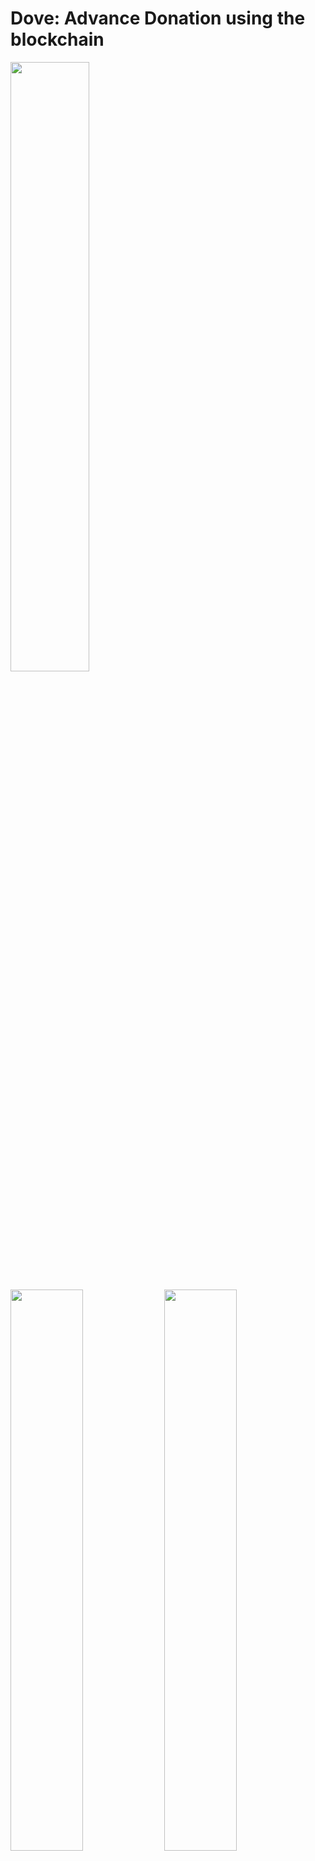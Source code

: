 # Dove: Advance Donation using the blockchain
<img src="./images/logo.png" width="50%">

<img src="./images/image000.png" width="48%"> <img src="./images/image001.png" width="48%">

<img src="./images/image002.png" width="48%"> <img src="./images/image003.png" width="48%">

## Background
There are disasters, wars, and other matters that people wish to avoid beyond borders. Some of them are human-caused disasters that can be (still) delayed or avoided through human intervention, such as acts of invasion or rising temperatures caused by greenhouse effect gases. When these disastrous events (regrettably) occur, people sympathize, and in the spirit of mutual aid, one form of help is to donate money.

However, it is best to avoid the situation in the first place. What if there was an economic incentive to prevent incidents and continue peace or protect the global environment using donations? Furthermore, what if the amount of this donation had a deterrent effect on the other party? This project aims to provide incentives for continued contributions and to deter destructive actions by asking donations before the undesired event and withdrawing the fund when the event has been confirmed that it indeed happened.

### 1. The Basic Idea
First, the project will provide a place where people can donate depending on how much they wish to avoid a specific “incident.” Anyone can participate in this donation. Now, let us call the collected funds “advance donation.” If the “incident” actually occurs, an organization (aid group) that works to minimize the damage will receive this advance donation. Depending on the amount of donation, and knowing that the advance donation will go to an aid group may discourage the counter party. This aid group could be the invaded country or an NGO that promotes greenhouse gas mitigation. While this “incident” does not occur, the advance donation can be used for investment and its return could be used to provide further support to the aid group or reimburse donors for their contributions. While doners are already willing to donate, returns will incentivize those who wish to avoid the “incident” and continue to do so.

#### 1.1. Criteria of the “Incident”
There are two criteria for the ’incident’ in order to work. First, the “incident” should be avoidable by human effort. For example, earthquakes and tsunamis, for which there is no fundamental method to avoid, are not suitable. Where as acts of aggression between nations and rising temperatures due to greenhouse effects may be a fit. Second, the “incident” should be easy to confirm based on factual information. For example, “a landing of a missile” or “the difference in average temperatures in various regions.” However, examples show that facts get artificially manipulated via propaganda, so whether or not the “incident” has occurred will be determined by voting from the donor community.

#### 1.2 Transparancy and DAO
Regular donation projects require trust, and to build this trust, transparency of whether the donations got transferred correctly and the usage (not misappropriated) is critical. This project similarly requires trust during fund aggregation yet the trusted entity will be replaced with a smart contract. Transparency when voting for advance donation transfers, can also be met with this smart contract. In other words, it would be a DAO (Decentralized Autonomous Organization) for preventing man-caused catastrophes.

In addition to the approval of donation transfer, other topics also need consensuses, such as the ratio of votes required for approval (majority, 2/3, etc.), the selection of the recipient (which aid group?), and the vote collection processes. The DAO will also be the place for such discussions.

### 2 Mile stones
#### 2.1 MVP and the frontend
First, as an MVP, we will develop a place to aggregate advance donations and a voting mechanism to approve withdrawals. The key for this phase is to deploy the smart contract on devnet and develop the front end. The project will use the Solana blockchain 1, which is cheaper and faster than Ethereum. The system will use SOL (the primary currency used in the Solana blockchain) at this stage.

#### 2.2 Further DAO development
After the essential processes are in place, we will augment its function as a DAO. It should be able to handle quorum, percentage of affirmative votes required for withdrawal, amount of donations accepted, and operational policy. We will then have the smart contract audited to be prepared to be operated on the mainnet. We will also consider issuing the project’s own currency to control the number of donations and to decouple with the SOL price.(The base blockchain will continue to be Solana.)

#### 2.3 Lowening the barrier
The act of redeeming at a virtual currency exchange and installing a wallet on a device (or browser) for transactions on the blockchain is still considered a high barrier to participation. This is not limited to Solana.

Therefore, after the DAO is established, infrastructure to lower the participation barrier is important. Specifically, this will make it it easier to participate using legal tender such as dollars, euros and yen. The organization responsible for this function of connecting the blockchain to the common people will need to be legally registered.

***

## Development
### Environment
#### First Setup
 1. Follow the below setup guide according to your platform. It would be the perfect guidance.
   - https://github.com/LearnWithArjun/solana-env-setup
 1. You also can refer to each official installation guide regarding Rust and Solana as follows:
   - https://www.rust-lang.org/tools/install
   - https://docs.solana.com/cli/install-solana-cli-tools#use-solanas-install-tool

#### Update Solana
 1. Run the solana-installer in a console to catchup/apply the latest updates
    > solana-install update
 1. Verify the installation.
    > solana --version

#### Update Anchor
 1. Install the Anchor version manager that is a tool for using multiple versions of the anchor-cli. It will require the same dependencies as building from source. It is recommended you uninstall the NPM package if you have it installed. Install avm using Cargo. Note this will replace your anchor binary if you had one installed.
    > cargo install --git https://github.com/project-serum/anchor avm --locked --force
 1. On Linux systems you may need to install additional dependencies if cargo install fails. E.g. on Ubuntu:
    > sudo apt-get update && sudo apt-get upgrade && sudo apt-get install -y pkg-config build-essential libudev-dev
 1. Install the latest version of the CLI using avm, and then set it to be the version to use.
    > avm install latest<br>
    > avm use latest
 1. Verify the installation.
    > anchor --version

#### Make your own branch and setup the enviornment
 1. Fork the repo to your account and clone the forked repo to your local laptop.
 1. Install the dependency of `@project-serum/anchor`
    > yarn add @project-serum/anchor
 1. Generate your wallet to deploy the program to Solana block chain.
    > solana-keygen new -o ./id.json
 1. Check the address of your wallet.
    > solana address -k ./id.json
 1. Run the Solana local validator node for testing in the different console window.
    > solana-test-validator
 1. Airdrop at least 6 SOL to deploy the program to the localnet.
    > solana airdrop 2 `YOUR WALLET ADDRESS`
 1. Then build the program with Anchor.
    > anchor build
 1. Check the Program Account address.
    > solana address -k ./target/deploy/dove-keypair.json
 1. Copy & paste your Program Account addresses. E.g., if the address was `HCe8d6dZzxnLGuqtiKNERShgnVSVf6txrDmyCQEQdmTN`, you should update the addresses in the below three parts of the files.
    - ./Anchor.toml
        
      ```
      [programs.localnet]
      dove = "HCe8d6dZzxnLGuqtiKNERShgnVSVf6txrDmyCQEQdmTN"
      
      [programs.devnet]
      dove = "HCe8d6dZzxnLGuqtiKNERShgnVSVf6txrDmyCQEQdmTN"
      ```
      
    - ./programs/dove/src/lib.rs
      ```
      use instructions::*;
      
      declare_id!("HCe8d6dZzxnLGuqtiKNERShgnVSVf6txrDmyCQEQdmTN");
      
      #[program]
      pub mod dove {
      ```
      
 1. Rebuild the program again with the updated address.
    > anchor build
 1. Run Anchor Test by skipping to boot the local validator node in the other console.
    > anchor test --skip-local-validator
 1. If the error occurred by the inconsistency with the cached key pair, recover/update the cached key pair with the below command and the shown 12-word seed phrase.
    > solana-keygen recover --force
    - The error message could be:
    
      ```
      Deploying workspace: http://localhost:8899
      Upgrade authority: ./id.json
      Deploying program "dove"...
      Program path: /home/ohsugi/dove-dev/target/deploy/dove.so...
      =====================================================================
      Recover the intermediate account's ephemeral keypair file with
      `solana-keygen recover` and the following 12-word seed phrase:
      =====================================================================
      coyote twin dish round acid talk marble arch stuff review turn unique
      =====================================================================
      To resume a deploy, pass the recovered keypair as the
      [BUFFER_SIGNER] to `solana program deploy` or `solana program write-buffer'.
      Or to recover the account's lamports, pass it as the
      [BUFFER_ACCOUNT_ADDRESS] argument to `solana program close`.
      =====================================================================
      Error: Deploying program failed: Error processing Instruction 1: custom program error: 0x1
      There was a problem deploying: Output { status: ExitStatus(unix_wait_status(256)), stdout: "", stderr: "" }.
      ```
      
    - In this case `12-word seed phrase` would be `coyote twin dish round acid talk marble arch stuff review turn unique`.

### Test on the Localnet
 - Run the Solana local validator node for testing in a console window.
    > solana-test-validator
 - Run Anchor Test by skipping to boot the local validator node in the other console.
    > anchor test --skip-local-validator

## Consideration
- The objective of the project-based funding system instead of the specific target country
  - 受取相手のWalletのPubkeyがわからないため、自己申告制にしてWalletのPubkeyを登録してもらう
  - アイデア、ユースケース、平和に興味の中心があるため、政治信条的には中立的立場で運用したい
  - 特定の国対象のシステムを作ってもカウンターとなる敵対国の同様のシステムがすぐに作られるであろうと思われるため
  - 出資を募る人はシステムをプロモーションするモチベーションがあるため、宣伝してくれるはず
- 利用を「平和維持」に限定する意図
  - 抽象化すれば、何かが実現された（例えば「特定の国が攻撃を受ける」ということが実現された）と出資者がみなせばファンドが実施される、後払いのクラウドファンディングであるとみなせる
  - アイデア自体は他のユースケースでも利用できるため、そのようにシステムを作ることも可能
  - 利用方法を限定した方が説明がシンプルで明確になり、利用者のとっつきがよいと思われる
  - 単なるクラファンであればBlockchainでやる必要性は薄まる
- プールされているSolanaの使い道
  - 例えばプールされている金額の半分を自動的にステーキングして利益を稼ぐ
  - 稼いだ利益から一部をマージンとして受け取り、開発費・運営費に回す
  - 残りは出資者に投資比率で案分して配布
- 下記で何度か触れている「自身がその本人だと証明するためのリンク」について
  - 出資を募る人間、出資する人間、いずれもWalletのPubkeyは示せても、当人のidentityを他社が容易に確認できない
  - 例えば自身がある政府の関係者、あるいは援助物資を届けるNGO/NPOだと名乗っているとしても、それを他社が容易に確認できない
  - ひとつの方法として、ソーシャルメディアで当該のプロジェクトや出資についてポストしてもらい、それへのリンクを貼ってもらうというのは参考になり得る
  - 当該のソーシャルメディアアカウントが当人、当団体であると信用できそうであれば、ある種の裏付けになると思われる

## Architecture
- Frontend
  - Node.js
  - React
- Backend
  - Rust
  - Anchor
- Blockchain
  - Solana
  - Phantom Wallet
- Deployment
  - Replit
  - GitHub

## Account Specification
- **DoveProject**
  - **admin_wallet**: Pubkey: Admin's Wallet
  - **evidence_link**: String: Hyper link to show the other users to make sure the admin's identity
  - **project_name**: String: Project Name
  - **target_country_code**: String: Target Country code (defined in the iso_country::Country)
  - **opponent_country_code**: String: Opponent Country code (defined in the iso_country::Country)
  - **description**: String: Project description
  - **created_date**: i64: Project created date (unix-time stap)
  - **update_date**: i64: Project last update date (unix-time stap)
  - **is_effective**: bool: Project Effective flag
  - **is_deleted**: bool: Project Delete flag 
  - **video_link**: String: Video link to describe the project as string (intended Youtube)
  - **amount_pooled**: u64: The current pooled amount (as Lamports)
  - **amount_transferred**: u64: The amount transferred so far (as Lamports)
  - **decision**: u64: The current decision for this project
  - **bump**: u8

- **DoveFund**
  - **project_pubkey**: Pubkey: The target project pubkey
  - **user_pubkey**: Pubkey: The founder's Wallet pubkey
  - **amount_pooled**: u64: The current pooled amount
  - **amount_transferred**: u64: The transferred amount so far
  - **decision**: f32: The decision percentage
  - **shows_user**: bool: If the user will be shown on the project webpage
  - **shows_pooled_amount**: bool: If the user's pooled amount on the project webpage
  - **shows_transferred_amount**: bool: If the user's transferred amount on the project webpage
  - **created_date**: i64: Fund craetion date (as Unix Time)
  - **update_date**: i64: Fund update date (as Unix Time)

- **DoveUser**
  - **user_wallet**: Pubkey: Wallet pubkey
  - **user_name**: String: User name
  - **social_media_link**: String: Social media links of the user
  - **evidence_link**: String: HTML link to prove own identity
  - **is_shown: bool**: The profile will be shown on each project webpage
  - **amount_pooled**: u64: The current pooled amount
  - **amount_transferred**: u64: The transferred amount so far
  - **created_date**: i64: User craetion date (as Unix Time)
  - **update_date**: i64: User update date (as Unix Time)

## Screen Specification
- ランディングページ: タイトル、ページの説明、この企画そのものへのSNSへのリンクなどと併せて登録されているプロジェクトの一覧を表示するページ
  - プロジェクトページへの遷移ボタン、表示されている各プロジェクトのファンドページへのボタンが表示される
  - プロジェクトが増えてきた場合は、プロジェクト一覧の検索・フィルタリング機能を追加する
- プロジェクトページ: プロジェクトを登録するページ。次のパラメータを設定できる
  - 対象国の名前
  - プロジェクト登録日
  - プロジェクト更新日
  - プロジェクト有効フラグ
    - 無効のプロジェクトは画面上に表示されるものの「無効」である旨が表示され、投資や情報の変更ができなくなる
  - プロジェクト削除フラグ
    - 削除されたプロジェクトは画面上に表示されないし情報が変更できなくなる
  - プロジェクトの説明
  - 資金受取後の利用用途
  - 動画もしくは画像へのリンク
    - 動画はYoutubeを想定
  - 自身のソーシャルメディアアカウント・Webページなどへのリンク（10個まで）
  - 資金受け取り組織・個人（自身）の名前
  - 資金受け取りWalletのPubkey
  - 自身がその組織だと証明するためのリンク
    - 自身のSNSアカウントでこのプロジェクトを引用して皆に出資を呼び掛けた上で、その投稿へのダイレクトリンクの登録を推奨、プロジェクト登録後に設定可能
  - 現在の合計プール金額（自動算出）
  - これまでの合計プール金額最大値
  - これまでの合計送金済金額
  - 被攻撃判断閾値（自動算出）
    - 0～100%の数値でこの数値以上の割合の出資者が「攻撃を受けている」と判断すればプールされている資金が資金受取Walletへ送金される
    - 各出資者が妥当であると思われる閾値を入力し、出資金額による加重平均を算出して決定、パーセンテージで下2桁四捨五入（e.g. 56.32%）
  - 攻撃を受けていると判断している出資者の割合（自動算出）
    - 0～100%の数値で現在の出資者の意見に出資金額で加重平均
    - 攻撃を受けていると判断されている間は出資金額がそのまま資金受取Walletにダイレクトに送金され続ける
- ファンドページ: プロジェクトにファンドしたり、取りやめたり、出資金額、意見を変更するページ。次のパラメータを設定できる
  - 対象プロジェクトの各種情報で必要そうなものがページに表示される
  - 出資金額
  - 被攻撃判断閾値
    - プロジェクトの被攻撃判断閾値を算出するための数値、defaultは50%
  - 現在攻撃を受けていると判断するか
    - 0 or 1 でなく、パーセンテージで設定可能、誰かに判断を委任することは現状ではできない（単に実装が複雑になると思われるため）
  - 自身のアカウント情報をプロジェクトページに表示するか否か、defaultはNo
  - 自身の投資金額をプロジェクトページに表示するか否か、defaultはNo
  - ウォッチリストへの追加、defaultはNo
    - メールアドレスが登録されている場合にプッシュで情報を受け取りたいかどうか
- ユーザページ: 接続しているWalletに関する情報（便宜的にユーザ情報と呼ぶ）を閲覧・変更するページ。次のパラメータを設定できる
  - ユーザ名（誰かと重複していても良い）
  - メールアドレス（登録されていればプッシュで情報を配信できるようになる、画面には表示しない）
  - 自身のSNSアカウント・Webページなどへのリンク（10個まで）
  - 自身がその本人だと証明するためのリンク
    - 自身のSNSアカウントでこのアカウントを引用して皆に出資を呼び掛けた上で、その投稿へのダイレクトリンクの登録を推奨
  - これまで出資したプロジェクトのPubkey一覧
  - 自身の情報を公開したいか否か、defaultはNo
  - 現在の合計プール金額（自動算出）
  - これまでの合計プール金額最大値
  - これまでの合計送金済金額
  
  ## Credit
- Arjun: https://github.com/LearnWithArjun

